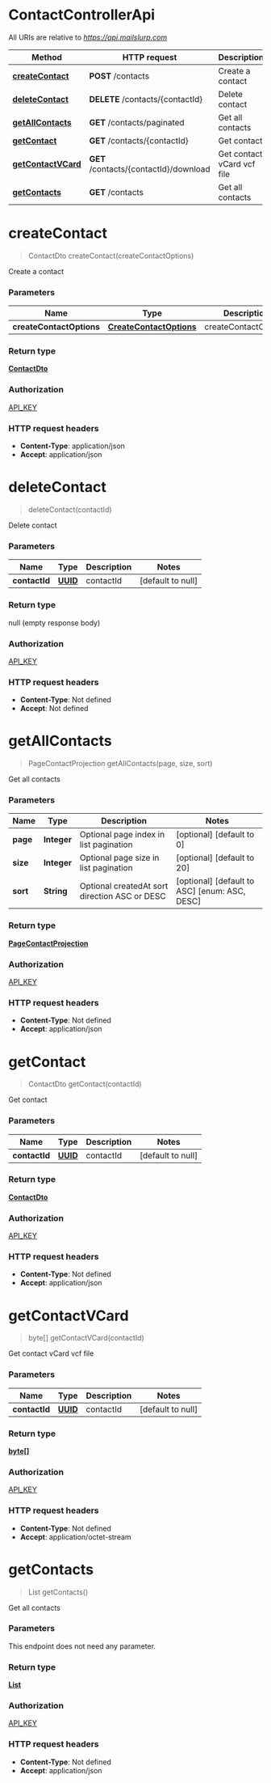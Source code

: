 # ContactControllerApi

All URIs are relative to *https://api.mailslurp.com*

Method | HTTP request | Description
------------- | ------------- | -------------
[**createContact**](ContactControllerApi#createContact) | **POST** /contacts | Create a contact
[**deleteContact**](ContactControllerApi#deleteContact) | **DELETE** /contacts/{contactId} | Delete contact
[**getAllContacts**](ContactControllerApi#getAllContacts) | **GET** /contacts/paginated | Get all contacts
[**getContact**](ContactControllerApi#getContact) | **GET** /contacts/{contactId} | Get contact
[**getContactVCard**](ContactControllerApi#getContactVCard) | **GET** /contacts/{contactId}/download | Get contact vCard vcf file
[**getContacts**](ContactControllerApi#getContacts) | **GET** /contacts | Get all contacts


<a name="createContact"></a>
# **createContact**
> ContactDto createContact(createContactOptions)

Create a contact

### Parameters

Name | Type | Description  | Notes
------------- | ------------- | ------------- | -------------
 **createContactOptions** | [**CreateContactOptions**](../Models/CreateContactOptions)| createContactOptions |

### Return type

[**ContactDto**](../Models/ContactDto)

### Authorization

[API_KEY](../README#API_KEY)

### HTTP request headers

- **Content-Type**: application/json
- **Accept**: application/json

<a name="deleteContact"></a>
# **deleteContact**
> deleteContact(contactId)

Delete contact

### Parameters

Name | Type | Description  | Notes
------------- | ------------- | ------------- | -------------
 **contactId** | [**UUID**](../Models/)| contactId | [default to null]

### Return type

null (empty response body)

### Authorization

[API_KEY](../README#API_KEY)

### HTTP request headers

- **Content-Type**: Not defined
- **Accept**: Not defined

<a name="getAllContacts"></a>
# **getAllContacts**
> PageContactProjection getAllContacts(page, size, sort)

Get all contacts

### Parameters

Name | Type | Description  | Notes
------------- | ------------- | ------------- | -------------
 **page** | **Integer**| Optional page index in list pagination | [optional] [default to 0]
 **size** | **Integer**| Optional page size in list pagination | [optional] [default to 20]
 **sort** | **String**| Optional createdAt sort direction ASC or DESC | [optional] [default to ASC] [enum: ASC, DESC]

### Return type

[**PageContactProjection**](../Models/PageContactProjection)

### Authorization

[API_KEY](../README#API_KEY)

### HTTP request headers

- **Content-Type**: Not defined
- **Accept**: application/json

<a name="getContact"></a>
# **getContact**
> ContactDto getContact(contactId)

Get contact

### Parameters

Name | Type | Description  | Notes
------------- | ------------- | ------------- | -------------
 **contactId** | [**UUID**](../Models/)| contactId | [default to null]

### Return type

[**ContactDto**](../Models/ContactDto)

### Authorization

[API_KEY](../README#API_KEY)

### HTTP request headers

- **Content-Type**: Not defined
- **Accept**: application/json

<a name="getContactVCard"></a>
# **getContactVCard**
> byte[] getContactVCard(contactId)

Get contact vCard vcf file

### Parameters

Name | Type | Description  | Notes
------------- | ------------- | ------------- | -------------
 **contactId** | [**UUID**](../Models/)| contactId | [default to null]

### Return type

[**byte[]**](../Models/ByteArray)

### Authorization

[API_KEY](../README#API_KEY)

### HTTP request headers

- **Content-Type**: Not defined
- **Accept**: application/octet-stream

<a name="getContacts"></a>
# **getContacts**
> List getContacts()

Get all contacts

### Parameters
This endpoint does not need any parameter.

### Return type

[**List**](../Models/ContactProjection)

### Authorization

[API_KEY](../README#API_KEY)

### HTTP request headers

- **Content-Type**: Not defined
- **Accept**: application/json


